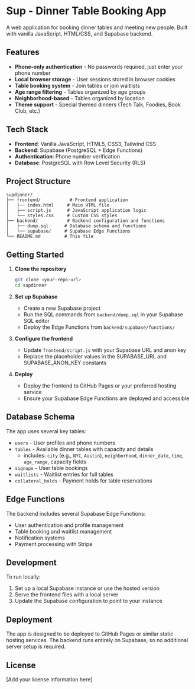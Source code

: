 # Sup - Dinner Table Booking App

A web application for booking dinner tables and meeting new people. Built with vanilla JavaScript, HTML/CSS, and Supabase backend.

## Features

- **Phone-only authentication** - No passwords required, just enter your phone number
- **Local browser storage** - User sessions stored in browser cookies
- **Table booking system** - Join tables or join waitlists
- **Age range filtering** - Tables organized by age groups
- **Neighborhood-based** - Tables organized by location
- **Theme support** - Special themed dinners (Tech Talk, Foodies, Book Club, etc.)

## Tech Stack

- **Frontend**: Vanilla JavaScript, HTML5, CSS3, Tailwind CSS
- **Backend**: Supabase (PostgreSQL + Edge Functions)
- **Authentication**: Phone number verification
- **Database**: PostgreSQL with Row Level Security (RLS)

## Project Structure

```
supdinner/
├── frontend/           # Frontend application
│   ├── index.html     # Main HTML file
│   ├── script.js      # JavaScript application logic
│   └── styles.css     # Custom CSS styles
├── backend/           # Backend configuration and functions
│   ├── dump.sql      # Database schema and functions
│   └── supabase/     # Supabase Edge Functions
└── README.md         # This file
```

## Getting Started

1. **Clone the repository**
   ```bash
   git clone <your-repo-url>
   cd supdinner
   ```

2. **Set up Supabase**
   - Create a new Supabase project
   - Run the SQL commands from `backend/dump.sql` in your Supabase SQL editor
   - Deploy the Edge Functions from `backend/supabase/functions/`

3. **Configure the frontend**
   - Update `frontend/script.js` with your Supabase URL and anon key
   - Replace the placeholder values in the SUPABASE_URL and SUPABASE_ANON_KEY constants

4. **Deploy**
   - Deploy the frontend to GitHub Pages or your preferred hosting service
   - Ensure your Supabase Edge Functions are deployed and accessible

## Database Schema

The app uses several key tables:
- `users` - User profiles and phone numbers
- `tables` - Available dinner tables with capacity and details
  - includes: `city` (e.g., `NYC`, `Austin`), `neighborhood`, `dinner_date`, `time`, `age_range`, capacity fields
- `signups` - User table bookings
- `waitlists` - Waitlist entries for full tables
- `collateral_holds` - Payment holds for table reservations

## Edge Functions

The backend includes several Supabase Edge Functions:
- User authentication and profile management
- Table booking and waitlist management
- Notification systems
- Payment processing with Stripe

## Development

To run locally:
1. Set up a local Supabase instance or use the hosted version
2. Serve the frontend files with a local server
3. Update the Supabase configuration to point to your instance

## Deployment

The app is designed to be deployed to GitHub Pages or similar static hosting services. The backend runs entirely on Supabase, so no additional server setup is required.

## License

[Add your license information here]

